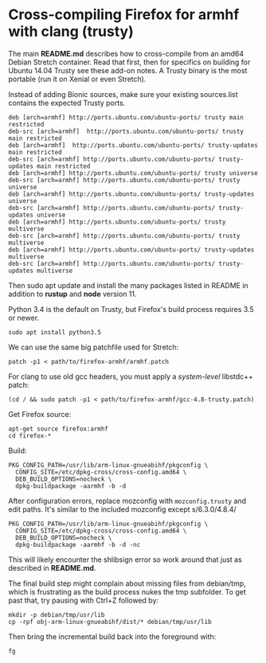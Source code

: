 # Cross-compiling Firefox for armhf with clang (trusty)

The main **README.md** describes how to cross-compile from an amd64
Debian Stretch container. Read that first, then for specifics on
building for Ubuntu 14.04 Trusty see these add-on notes. A Trusty
binary is the most portable (run it on Xenial or even Stretch).

Instead of adding Bionic sources, make sure your existing sources.list
contains the expected Trusty ports.

    deb [arch=armhf] http://ports.ubuntu.com/ubuntu-ports/ trusty main restricted
    deb-src [arch=armhf]  http://ports.ubuntu.com/ubuntu-ports/ trusty main restricted
    deb [arch=armhf]  http://ports.ubuntu.com/ubuntu-ports/ trusty-updates main restricted
    deb-src [arch=armhf] http://ports.ubuntu.com/ubuntu-ports/ trusty-updates main restricted
    deb [arch=armhf] http://ports.ubuntu.com/ubuntu-ports/ trusty universe
    deb-src [arch=armhf] http://ports.ubuntu.com/ubuntu-ports/ trusty universe
    deb [arch=armhf] http://ports.ubuntu.com/ubuntu-ports/ trusty-updates universe
    deb-src [arch=armhf] http://ports.ubuntu.com/ubuntu-ports/ trusty-updates universe
    deb [arch=armhf] http://ports.ubuntu.com/ubuntu-ports/ trusty multiverse
    deb-src [arch=armhf] http://ports.ubuntu.com/ubuntu-ports/ trusty multiverse
    deb [arch=armhf] http://ports.ubuntu.com/ubuntu-ports/ trusty-updates multiverse
    deb-src [arch=armhf] http://ports.ubuntu.com/ubuntu-ports/ trusty-updates multiverse

Then sudo apt update and install the many packages listed in README in addition
to **rustup** and **node** version 11.

Python 3.4 is the default on Trusty, but Firefox's build process requires 3.5 or newer.

    sudo apt install python3.5

We can use the same big patchfile used for Stretch:

    patch -p1 < path/to/firefox-armhf/armhf.patch

For clang to use old gcc headers, you must apply a *system-level* libstdc++ patch:

    (cd / && sudo patch -p1 < path/to/firefox-armhf/gcc-4.8-trusty.patch)

Get Firefox source:

    apt-get source firefox:armhf
    cd firefox-*

Build:

    PKG_CONFIG_PATH=/usr/lib/arm-linux-gnueabihf/pkgconfig \
      CONFIG_SITE=/etc/dpkg-cross/cross-config.amd64 \
      DEB_BUILD_OPTIONS=nocheck \
      dpkg-buildpackage -aarmhf -b -d

After configuration errors, replace mozconfig with `mozconfig.trusty`
and edit paths. It's similar to the included mozconfig except s/6.3.0/4.8.4/

    PKG_CONFIG_PATH=/usr/lib/arm-linux-gnueabihf/pkgconfig \
      CONFIG_SITE=/etc/dpkg-cross/cross-config.amd64 \
      DEB_BUILD_OPTIONS=nocheck \
      dpkg-buildpackage -aarmhf -b -d -nc

This will likely encounter the shlibsign error so work around that
just as described in **README.md**.

The final build step might complain about missing files from debian/tmp, which
is frustrating as the build process nukes the tmp subfolder. To get past that,
try pausing with Ctrl+Z followed by:

    mkdir -p debian/tmp/usr/lib
    cp -rpf obj-arm-linux-gnueabihf/dist/* debian/tmp/usr/lib

Then bring the incremental build back into the foreground with:

    fg
